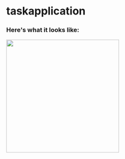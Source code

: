 # taskapplication

### Here's what it looks like:

<img src="https://github.com/abdelrahman-abied/taskapplication/blob/master/restaurant_demo_app.gif" width=300>
